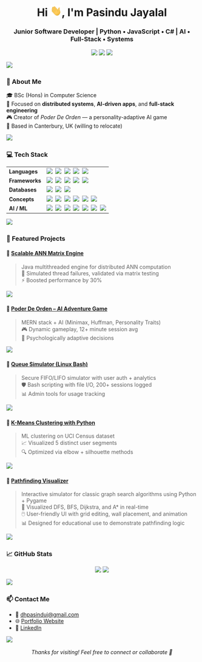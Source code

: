 <h1 align="center">Hi <img src="https://raw.githubusercontent.com/ABSphreak/ABSphreak/master/gifs/Hi.gif" width="30px">, I'm Pasindu Jayalal</h1>
<h3 align="center">Junior Software Developer | Python • JavaScript • C# | AI • Full-Stack • Systems</h3>

<p align="center">
  <a href="mailto:dhpasinduj@gmail.com"><img src="https://img.shields.io/badge/Email-dhpasinduj@gmail.com-red?style=flat-square&logo=gmail"></a>
  <a href="https://www.linkedin.com/in/pasindujayalal"><img src="https://img.shields.io/badge/LinkedIn-blue?style=flat-square&logo=linkedin"></a>
  <a href="https://portfolio-6a7e.onrender.com"><img src="https://img.shields.io/badge/Portfolio-Visit-green?style=flat-square&logo=firefox-browser"></a>
</p>

<img src="https://user-images.githubusercontent.com/73097560/115834477-dbab4500-a447-11eb-908a-139a6edaec5c.gif"> 

### 🧠 About Me

🎓 BSc (Hons) in Computer Science  
🚀 Focused on **distributed systems**, **AI-driven apps**, and **full-stack engineering**  
🎮 Creator of *Poder De Orden* — a personality-adaptive AI game  
📍 Based in Canterbury, UK (willing to relocate)

<img src="https://user-images.githubusercontent.com/73097560/115834477-dbab4500-a447-11eb-908a-139a6edaec5c.gif"> 

### 💻 Tech Stack

<table>
  <tr>
    <td><b>Languages</b></td>
    <td>
      <img src="https://img.shields.io/badge/-Python-05122A?style=flat&logo=python">&nbsp;
      <img src="https://img.shields.io/badge/-Java-05122A?style=flat&logo=java&logoColor=FFA518">&nbsp;
      <img src="https://img.shields.io/badge/-C%23-05122A?style=flat&logo=c-sharp&logoColor=239120">&nbsp;
      <img src="https://img.shields.io/badge/-JavaScript-05122A?style=flat&logo=javascript">&nbsp;
      <img src="https://img.shields.io/badge/-Bash-05122A?style=flat&logo=gnubash&logoColor=white">
    </td>
  </tr>
  <tr>
    <td><b>Frameworks</b></td>
    <td>
      <img src="https://img.shields.io/badge/-ReactJS-05122A?style=flat&logo=react">&nbsp;
      <img src="https://img.shields.io/badge/-ExpressJS-05122A?style=flat&logo=express">&nbsp;
      <img src="https://img.shields.io/badge/-Falcon-05122A?style=flat&logo=python&logoColor=green">&nbsp;
      <img src="https://img.shields.io/badge/-Vue.js-05122A?style=flat&logo=vue.js">&nbsp;
      <img src="https://img.shields.io/badge/-TailwindCSS-05122A?style=flat&logo=tailwind-css">
    </td>
  </tr>
  <tr>
    <td><b>Databases</b></td>
    <td>
      <img src="https://img.shields.io/badge/-MongoDB-05122A?style=flat&logo=mongodb">&nbsp;
      <img src="https://img.shields.io/badge/-MySQL-05122A?style=flat&logo=mysql&logoColor=4479A1">&nbsp;
      <img src="https://img.shields.io/badge/-PostgreSQL-05122A?style=flat&logo=postgresql&logoColor=336791">
    </td>
  </tr>
  <tr>
    <td><b>Concepts</b></td>
    <td>
     <img src="https://img.shields.io/badge/-OOP-05122A?style=flat&logo=abstract&logoColor=white">&nbsp;
      <img src="https://img.shields.io/badge/-Multithreading-05122A?style=flat&logo=fastapi&logoColor=green">&nbsp;
      <img src="https://img.shields.io/badge/-Fault%20Simulation-05122A?style=flat&logo=linux&logoColor=white">&nbsp;
      <img src="https://img.shields.io/badge/-TDD-05122A?style=flat&logo=pytest&logoColor=white">&nbsp;
      <img src="https://img.shields.io/badge/-Git-05122A?style=flat&logo=git">&nbsp;
      <img src="https://img.shields.io/badge/-GitHub-05122A?style=flat&logo=github">
    </td>
  </tr>
  <tr>
    <td><b>AI / ML</b></td>
    <td> 
      <img src="https://img.shields.io/badge/-Scikit--learn-05122A?style=flat&logo=scikitlearn&logoColor=F7931E">&nbsp;
      <img src="https://img.shields.io/badge/-Minimax-05122A?style=flat&logo=codeforces&logoColor=white">&nbsp;
      <img src="https://img.shields.io/badge/-Dijkstra's-05122A?style=flat&logo=graphql&logoColor=E10098">&nbsp;
      <img src="https://img.shields.io/badge/-K--Means-05122A?style=flat&logo=python&logoColor=3776AB">&nbsp;
      <img src="https://img.shields.io/badge/-Huffman%20Encoding-05122A?style=flat&logo=dependabot&logoColor=white">&nbsp;
      <img src="https://img.shields.io/badge/-Jupyter-05122A?style=flat&logo=jupyter&logoColor=F37626">&nbsp;
      <img src="https://img.shields.io/badge/-Google%20Colab-05122A?style=flat&logo=google-colab&logoColor=F9AB00">
    </td>
  </tr>
</table>

<img src="https://user-images.githubusercontent.com/73097560/115834477-dbab4500-a447-11eb-908a-139a6edaec5c.gif"> 

### 🚀 Featured Projects

#### 🔹 [Scalable ANN Matrix Engine](https://github.com/PasinduJayalal/ScalableANNMatrixComputation)
> Java multithreaded engine for distributed ANN computation  
> 🧩 Simulated thread failures, validated via matrix testing  
> ⚡ Boosted performance by 30%

<img src="https://user-images.githubusercontent.com/73097560/115834477-dbab4500-a447-11eb-908a-139a6edaec5c.gif"> 

#### 🔹 [Poder De Orden – AI Adventure Game](https://github.com/PasinduJayalal/PoderDeOrden)
> MERN stack + AI (Minimax, Huffman, Personality Traits)  
> 🎮 Dynamic gameplay, 12+ minute session avg  
> 🧠 Psychologically adaptive decisions

<img src="https://user-images.githubusercontent.com/73097560/115834477-dbab4500-a447-11eb-908a-139a6edaec5c.gif"> 

#### 🔹 [Queue Simulator (Linux Bash)](https://github.com/PasinduJayalal/QueueSimulator)
> Secure FIFO/LIFO simulator with user auth + analytics  
> 🛡️ Bash scripting with file I/O, 200+ sessions logged  
> 📊 Admin tools for usage tracking

<img src="https://user-images.githubusercontent.com/73097560/115834477-dbab4500-a447-11eb-908a-139a6edaec5c.gif"> 

#### 🔹 [K-Means Clustering with Python](https://github.com/PasinduJayalal/AI-Assignment-2)
> ML clustering on UCI Census dataset  
> 📈 Visualized 5 distinct user segments  
> 🔍 Optimized via elbow + silhouette methods

<img src="https://user-images.githubusercontent.com/73097560/115834477-dbab4500-a447-11eb-908a-139a6edaec5c.gif"> 

#### 🔹 [Pathfinding Visualizer](https://github.com/PasinduJayalal/pathfinding-visualizer)
> Interactive simulator for classic graph search algorithms using Python + Pygame  
> 🧭 Visualized DFS, BFS, Dijkstra, and A* in real-time  
> 🖱️ User-friendly UI with grid editing, wall placement, and animation  
> 📊 Designed for educational use to demonstrate pathfinding logic

<img src="https://user-images.githubusercontent.com/73097560/115834477-dbab4500-a447-11eb-908a-139a6edaec5c.gif"> 

### 📈 GitHub Stats

<p align="center">
  <img src="https://github-readme-stats.vercel.app/api?username=PasinduJayalal&show_icons=true&theme=github_dark" width="48%" />
  <img src="https://github-readme-stats.vercel.app/api/top-langs/?username=PasinduJayalal&layout=compact&theme=github_dark" width="48%" />
</p>

<img src="https://user-images.githubusercontent.com/73097560/115834477-dbab4500-a447-11eb-908a-139a6edaec5c.gif"> 

### 📫 Contact Me

- 📧 dhpasinduj@gmail.com  
- 🌐 [Portfolio Website](https://portfolio-6a7e.onrender.com)  
- 🔗 [LinkedIn](https://www.linkedin.com/in/pasindujayalal)  

<img src="https://user-images.githubusercontent.com/73097560/115834477-dbab4500-a447-11eb-908a-139a6edaec5c.gif"> 

<p align="center">
  <i>Thanks for visiting! Feel free to connect or collaborate 🚀</i>
</p>

